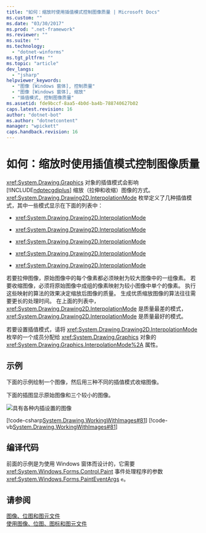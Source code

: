 ```yaml
---
title: "如何：缩放时使用插值模式控制图像质量 | Microsoft Docs"
ms.custom: ""
ms.date: "03/30/2017"
ms.prod: ".net-framework"
ms.reviewer: ""
ms.suite: ""
ms.technology: 
  - "dotnet-winforms"
ms.tgt_pltfrm: ""
ms.topic: "article"
dev_langs: 
  - "jsharp"
helpviewer_keywords: 
  - "图像 [Windows 窗体], 控制质量"
  - "图像 [Windows 窗体], 缩放"
  - "插值模式, 控制图像质量"
ms.assetid: fde9bccf-8aa5-4b0d-ba4b-788740627b02
caps.latest.revision: 16
author: "dotnet-bot"
ms.author: "dotnetcontent"
manager: "wpickett"
caps.handback.revision: 16
---
```

# 如何：缩放时使用插值模式控制图像质量
<xref:System.Drawing.Graphics> 对象的插值模式会影响 [!INCLUDE[ndptecgdiplus](../../../../includes/ndptecgdiplus-md.md)] 缩放（拉伸和收缩）图像的方式。  <xref:System.Drawing.Drawing2D.InterpolationMode> 枚举定义了几种插值模式，其中一些模式显示在下面的列表中：  
  
-   <xref:System.Drawing.Drawing2D.InterpolationMode>  
  
-   <xref:System.Drawing.Drawing2D.InterpolationMode>  
  
-   <xref:System.Drawing.Drawing2D.InterpolationMode>  
  
-   <xref:System.Drawing.Drawing2D.InterpolationMode>  
  
-   <xref:System.Drawing.Drawing2D.InterpolationMode>  
  
 若要拉伸图像，原始图像中的每个像素都必须映射为较大图像中的一组像素。  若要收缩图像，必须将原始图像中成组的像素映射为较小图像中单个的像素。  执行这些映射的算法的效果决定缩放后图像的质量。  生成优质缩放图像的算法往往需要更长的处理时间。  在上面的列表中，<xref:System.Drawing.Drawing2D.InterpolationMode> 是质量最差的模式，<xref:System.Drawing.Drawing2D.InterpolationMode> 是质量最好的模式。  
  
 若要设置插值模式，请将 <xref:System.Drawing.Drawing2D.InterpolationMode> 枚举的一个成员分配给 <xref:System.Drawing.Graphics> 对象的 <xref:System.Drawing.Graphics.InterpolationMode%2A> 属性。  
  
## 示例  
 下面的示例绘制一个图像，然后用三种不同的插值模式收缩图像。  
  
 下面的插图显示原始图像和三个较小的图像。  
  
 ![具有各种内插设置的图像](../../../../docs/framework/winforms/advanced/media/csgrapes1.png "csgrapes1")  
  
 [!code-csharp[System.Drawing.WorkingWithImages#81](../../../../samples/snippets/csharp/VS_Snippets_Winforms/System.Drawing.WorkingWithImages/CS/Class1.cs#81)]
 [!code-vb[System.Drawing.WorkingWithImages#81](../../../../samples/snippets/visualbasic/VS_Snippets_Winforms/System.Drawing.WorkingWithImages/VB/Class1.vb#81)]  
  
## 编译代码  
 前面的示例是为使用 Windows 窗体而设计的，它需要 <xref:System.Windows.Forms.Control.Paint> 事件处理程序的参数 <xref:System.Windows.Forms.PaintEventArgs> `e`。  
  
## 请参阅  
 [图像、位图和图元文件](../../../../docs/framework/winforms/advanced/images-bitmaps-and-metafiles.md)   
 [使用图像、位图、图标和图元文件](../../../../docs/framework/winforms/advanced/working-with-images-bitmaps-icons-and-metafiles.md)